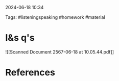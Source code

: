 2024-06-18 10:34

Tags: #listeningspeaking #homework #material

# l&s q's
![[Scanned Document 2567-06-18 at 10.05.44.pdf]]


# References